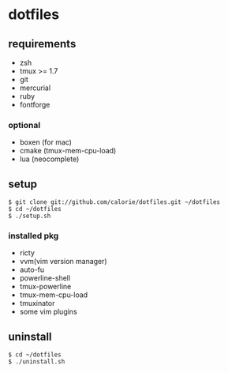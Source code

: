 dotfiles
========
## requirements

- zsh
- tmux >= 1.7
- git
- mercurial
- ruby
- fontforge

### optional

- boxen (for mac)
- cmake (tmux-mem-cpu-load)
- lua (neocomplete)

## setup

```
$ git clone git://github.com/calorie/dotfiles.git ~/dotfiles
$ cd ~/dotfiles
$ ./setup.sh
```

### installed pkg

- ricty
- vvm(vim version manager)
- auto-fu
- powerline-shell
- tmux-powerline
- tmux-mem-cpu-load
- tmuxinator
- some vim plugins

## uninstall

```
$ cd ~/dotfiles
$ ./uninstall.sh
```

